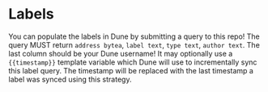 # Labels

You can populate the labels in Dune by submitting a query to this repo!
The query MUST return `address bytea`, `label text`, `type text`, `author text`. The last column should be your Dune username!
It may optionally use a `{{timestamp}}` template variable which Dune will use to incrementally sync this label query.
The timestamp will be replaced with the last timestamp a label was synced using this strategy.